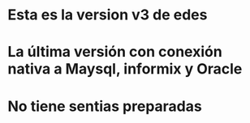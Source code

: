 # Esta es la version v3 de edes 
# La última versión con conexión nativa a Maysql, informix y Oracle
# No tiene sentias preparadas
